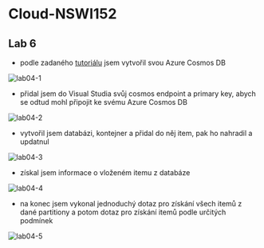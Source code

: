 # Cloud-NSWI152

## Lab 6
- podle zadaného [tutoriálu](https://learn.microsoft.com/en-us/azure/cosmos-db/nosql/quickstart-dotnet?tabs=azure-portal%2Cwindows%2Cpasswordless%2Csign-in-azure-cli) jsem vytvořil svou Azure Cosmos DB

![lab04-1](./Lab4-AzureCosmosDB/Lab-4-01-CreateCosmosDB)

- přidal jsem do Visual Studia svůj cosmos endpoint a primary key, abych se odtud mohl připojit ke svému Azure Cosmos DB

![lab04-2](Lab4-AzureCosmosDB/Lab-4-02-Authentication)

- vytvořil jsem databázi, kontejner a přidal do něj item, pak ho nahradil a updatnul

![lab04-3](Lab4-AzureCosmosDB/Lab-4-03-SimpleDatabase)

- získal jsem informace o vloženém itemu z databáze

![lab04-4](Lab4-AzureCosmosDB/Lab-4-04-ItemRead)

- na konec jsem vykonal jednoduchý dotaz pro získání všech itemů z dané partitiony a potom dotaz pro získání itemů podle určitých podmínek

![lab04-5](Lab4-AzureCosmosDB/Lab-4-05-ItemQuery)
